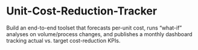 # Unit-Cost-Reduction-Tracker
Build an end-to-end toolset that forecasts per-unit cost, runs “what-if” analyses on volume/process changes, and publishes a monthly dashboard tracking actual vs. target cost-reduction KPIs.
